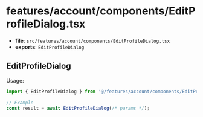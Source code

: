 # features/account/components/EditProfileDialog.tsx

- **file**: `src/features/account/components/EditProfileDialog.tsx`
- **exports**: `EditProfileDialog`

## EditProfileDialog

Usage:

```ts
import { EditProfileDialog } from '@/features/account/components/EditProfileDialog';

// Example
const result = await EditProfileDialog(/* params */);
```
